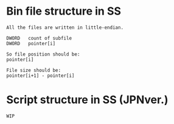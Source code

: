# Bin file structure in SS

```
All the files are written in little-endian.

DWORD   count of subfile
DWORD   pointer[i]

So file position should be:
pointer[i]

File size should be:
pointer[i+1] - pointer[i]
```


# Script structure in SS (JPNver.)

```
WIP
```